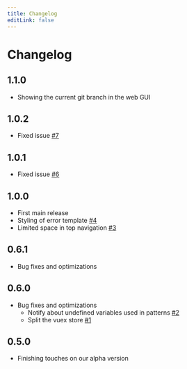 ```yaml
---
title: Changelog
editLink: false
---
```


# Changelog

## 1.1.0 <Badge text="beta" type="warning"/>
* Showing the current git branch in the web GUI

## 1.0.2 <Badge text="beta" type="warning"/>
* Fixed issue [\#7](https://github.com/ion2s-gmbh/oloid-laravel-patternlib/issues/7)

## 1.0.1 <Badge text="beta" type="warning"/>
* Fixed issue [\#6](https://github.com/ion2s-gmbh/oloid-laravel-patternlib/issues/6)

## 1.0.0 <Badge text="beta" type="warning"/>
* First main release
* Styling of error template [\#4](https://github.com/ion2s-gmbh/oloid-laravel-patternlib/issues/4)
* Limited space in top navigation [\#3](https://github.com/ion2s-gmbh/oloid-laravel-patternlib/issues/3)

## 0.6.1 <Badge text="alpha" type="error"/>
* Bug fixes and optimizations

## 0.6.0 <Badge text="alpha" type="error"/>
* Bug fixes and optimizations
    * Notify about undefined variables used in patterns [\#2](https://github.com/ion2s-gmbh/oloid-laravel-patternlib/issues/2)
    * Split the vuex store [\#1](https://github.com/ion2s-gmbh/oloid-laravel-patternlib/issues/1)

## 0.5.0 <Badge text="alpha" type="error"/>
* Finishing touches on our alpha version